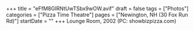 +++
title = "eFfM8GIRNtUwTSbx9wOW.avif"
draft = false
tags = ["Photos"]
categories = ["Pizza Time Theatre"]
pages = ["Newington, NH (30 Fox Run Rd)"]
startDate = ""
+++
Lounge Room, 2002 (PC: showbizpizza.com)
